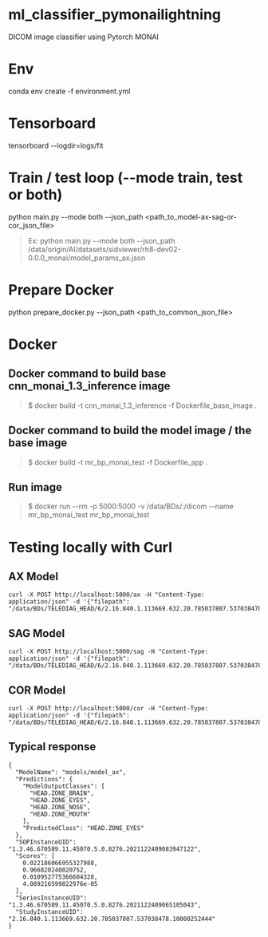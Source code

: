 # ml_classifier_pymonailightning
DICOM image classifier using Pytorch MONAI

# Env
conda env create -f environment.yml

# Tensorboard
tensorboard --logdir=logs/fit

# Train / test loop (--mode train, test or both)
python main.py --mode both --json_path <path_to_model-ax-sag-or-cor_json_file>
> Ex: python main.py --mode both --json_path /data/origin/AI/datasets/sidviewer/rh8-dev02-0.0.0_monai/model_params_ax.json

# Prepare Docker
python prepare_docker.py --json_path <path_to_common_json_file>

# Docker
## Docker command to build base cnn_monai_1.3_inference image
>$ docker build -t cnn_monai_1.3_inference -f Dockerfile_base_image .

## Docker command to build the model image / the base image
>$ docker build -t mr_bp_monai_test -f Dockerfile_app .

## Run image
>$ docker run --rm -p 5000:5000 -v /data/BDs/:/dicom --name mr_bp_monai_test mr_bp_monai_test

# Testing locally with Curl
## AX Model
```
curl -X POST http://localhost:5000/ax -H "Content-Type: application/json" -d '{"filepath": "/data/BDs/TELEDIAG_HEAD/6/2.16.840.1.113669.632.20.785037807.537038478.10000252444/1.3.46.670589.11.45070.5.0.8276.2021122409065105043/1.3.46.670589.11.45070.5.0.8276.2021122409083947122.dcm"}'
```

## SAG Model
```
curl -X POST http://localhost:5000/sag -H "Content-Type: application/json" -d '{"filepath": "/data/BDs/TELEDIAG_HEAD/6/2.16.840.1.113669.632.20.785037807.537038478.10000252601/1.2.840.113619.2.311.259076417166205118018582012424746024474/1.2.840.113619.2.311.322411204475891378704579555514521296708.dcm"}'
```

## COR Model
```
curl -X POST http://localhost:5000/cor -H "Content-Type: application/json" -d '{"filepath": "/data/BDs/TELEDIAG_HEAD/6/2.16.840.1.113669.632.20.785037807.537038478.10000251622/1.3.46.670589.11.45070.5.0.8276.2021122312103627986/1.3.46.670589.11.45070.5.0.8276.2021122312142022035.dcm"}'
```

## Typical response
```
{
  "ModelName": "models/model_ax",
  "Predictions": {
    "ModelOutputClasses": [
      "HEAD.ZONE_BRAIN",
      "HEAD.ZONE_EYES",
      "HEAD.ZONE_NOSE",
      "HEAD.ZONE_MOUTH"
    ],
    "PredictedClass": "HEAD.ZONE_EYES"
  },
  "SOPInstanceUID": "1.3.46.670589.11.45070.5.0.8276.2021122409083947122",
  "Scores": [
    0.022186066955327988,
    0.966820240020752,
    0.010952775366604328,
    4.089216599822976e-05
  ],
  "SeriesInstanceUID": "1.3.46.670589.11.45070.5.0.8276.2021122409065105043",
  "StudyInstanceUID": "2.16.840.1.113669.632.20.785037807.537038478.10000252444"
}
```


